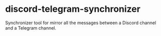 # discord-telegram-synchronizer
Synchronizer tool for mirror all the messages between a Discord channel and a Telegram channel.
